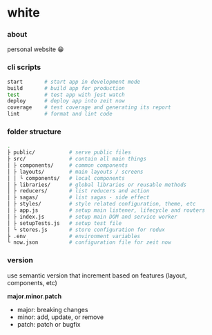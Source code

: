 # white

### about

personal website 😁

### cli scripts

```bash
start       # start app in development mode
build       # build app for production
test        # test app with jest watch
deploy      # deploy app into zeit now
coverage    # test coverage and generating its report
lint        # format and lint code
```

### folder structure

```bash
.
├ public/           # serve public files
├ src/              # contain all main things
│ ├ components/     # common components
│ ├ layouts/        # main layouts / screens
│ │ └ components/   # local components
│ ├ libraries/      # global libraries or reusable methods
│ ├ reducers/       # list reducers and action
│ ├ sagas/          # list sagas - side effect
│ ├ styles/         # style related configuration, theme, etc
│ ├ app.js          # setup main listener, lifecycle and routers
│ ├ index.js        # setup main DOM and service worker
│ ├ setupTests.js   # setup test file
│ └ stores.js       # store configuration for redux
├ .env              # environment variables
└ now.json          # configuration file for zeit now
```

### version

use semantic version that increment based on features (layout, components, etc)

**major**.**minor**.**patch**

- major: breaking changes
- minor: add, update, or remove
- patch: patch or bugfix